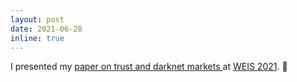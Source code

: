 ```yaml
---
layout: post
date: 2021-06-28
inline: true
---
```


I presented my [paper on trust and darknet markets ](https://weis2021.econinfosec.org/wp-content/uploads/sites/9/2021/06/weis21-chua.pdf) at [WEIS 2021](https://weis2021.econinfosec.org/program/agenda/). :floppy_disk: